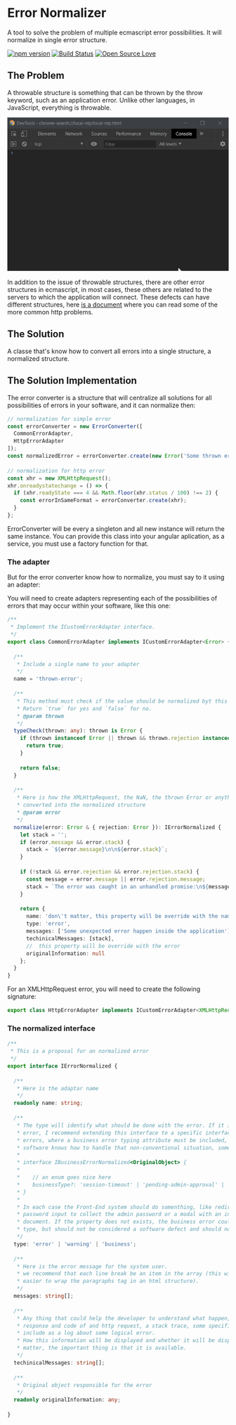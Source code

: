 # Error Normalizer
A tool to solve the problem of multiple ecmascript error possibilities. It will normalize in single error structure.

[![npm version](https://badge.fury.io/js/ecma-error-normalizer.svg)](https://badge.fury.io/js/ecma-error-normalizer)
[![Build Status](https://travis-ci.org/lordazzi/ecma-error-normalizer.svg?branch=master)](https://travis-ci.org/lordazzi/ecma-error-normalizer)
[![Open Source Love](https://badges.frapsoft.com/os/mit/mit.svg?v=102)](https://github.com/lordazzi/ecma-error-normalizer/blob/documentation/LICENSE)

## The Problem
A throwable structure is something that can be thrown by the throw keyword, such as an application error. Unlike other languages, in JavaScript, everything is throwable.

![Thrownable example](imgs/erros-ecma-script.gif)

In addition to the issue of throwable structures, there are other error structures in ecmascript, in most cases, these others are related to the servers to which the application will connect. These defects can have different structures, here [is a document](MORE-COMMON-HTTP-PROBLEMS.md) where you can read some of the more common http problems.

## The Solution
A classe that's know how to convert all errors into a single structure, a normalized structure.

## The Solution Implementation
The error converter is a structure that will centralize all solutions for all possibilities of errors in your software, and it can normalize then:

```typescript
// normalization for simple error
const errorConverter = new ErrorConverter([
  CommonErrorAdapter,
  HttpErrorAdapter
]);
const normalizedError = errorConverter.create(new Error('Some thrown error'));

// normalization for http error
const xhr = new XMLHttpRequest();
xhr.onreadystatechange = () => {
  if (xhr.readyState === 4 && Math.floor(xhr.status / 100) !== 2) {
    const errorInSameFormat = errorConverter.create(xhr);
  }
};

```

ErrorConverter will be every a singleton and all new instance will return the same instance. You can provide this class into your angular aplication, as a service, you must use a factory function for that.

### The adapter
But for the error converter know how to normalize, you must say to it using an adapter:

You will need to create adapters representing each of the possibilities of errors that may occur within your software, like this one:

```typescript
/**
 * Implement the ICustomErrorAdapter interface.
 */
export class CommonErrorAdapter implements ICustomErrorAdapter<Error> {

  /**
   * Include a single name to your adapter
   */
  name = 'thrown-error';

  /**
   * This method must check if the value should be normalized byt this class.
   * Return `true` for yes and `false` for no.
   * @param thrown
   */
  typeCheck(thrown: any): thrown is Error {
    if (thrown instanceof Error || thrown && thrown.rejection instanceof Error) {
      return true;
    }

    return false;
  }

  /**
   * Here is how the XMLHttpRequest, the NaN, the thrown Error or anything else will be
   * converted into the normalized structure
   * @param error
   */
  normalize(error: Error & { rejection: Error }): IErrorNormalized {
    let stack = '';
    if (error.message && error.stack) {
      stack = `${error.message}\n\n${error.stack}`;
    }

    if (!stack && error.rejection && error.rejection.stack) {
      const message = error.message || error.rejection.message;
      stack = `The error was caught in an unhandled promise:\n${message}\n\n${error.rejection.stack}`;
    }

    return {
      name: 'don\'t matter, this property will be override with the name of this class',
      type: 'error',
      messages: ['Some unexpected error happen inside the application'],
      techinicalMessages: [stack],
      //  this property will be override with the error
      originalInformation: null
    };
  }
}
```

For an XMLHttpRequest error, you will need to create the following signature:

```typescript
export class HttpErrorAdapter implements ICustomErrorAdapter<XMLHttpRequest> 
```

### The normalized interface

```typescript
/**
 * This is a proposal for an normalized error
 */
export interface IErrorNormalized {

  /**
   * Here is the adaptar name
   */
  readonly name: string;

  /**
   * The type will identify what should be done with the error. If it is a bussiness
   * error, I recommend extending this interface to a specific interface for business
   * errors, where a business error typing attribute must be included, so that the
   * software knows how to handle that non-conventional situation, something like this:
   *
   * interface IBusinessErrorNormalized<OriginalObject> {
   *
   *    // an enum goes nice here
   *    businessType?: 'session-timeout' | 'pending-admin-approval' | 'document-identification-is-mandatory';
   * }
   *
   * In each case the Front-End system should do somenthing, like redirect the login, show a
   * password input to collect the admin password or a modal with an input to collect the user
   * document. If the property does not exists, the business error could work exactly as the error
   * type, but should not be considered a software defect and should not have techinical messages.
   */
  type: 'error' | 'warning' | 'business';

  /**
   * Here is the error message for the system user.
   * we recommend that each line break be an item in the array (this will make it
   * easier to wrap the paragraphs tag in an html structure).
   */
  messages: string[];

  /**
   * Any thing that could help the developer to understand what happen, like the
   * response and code of and http request, a stack trace, some specific information
   * include as a log about some logical error.
   * How this information will be displayed and whether it will be displayed does not
   * matter, the important thing is that it is available.
   */
  techinicalMessages: string[];

  /**
   * Original object responsible for the error
   */
  readonly originalInformation: any;

}
```
